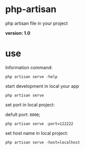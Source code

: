 # php-artisan
php artisan file in your project

**version: 1.0**

# use

Information command:

`php artisan serve -help`

start development in local your app

`php artisan serve`

set port in local project:

defult port: `8000`;

`php artisan serve -port=122222`

set host name in local project:



`php artisan serve -host=localhost`
